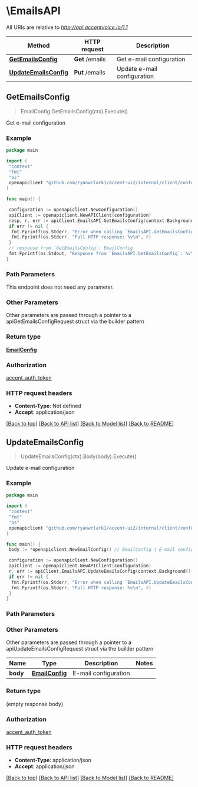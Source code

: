 # \EmailsAPI

All URIs are relative to *<http://api.accentvoice.io/1.1>*

Method | HTTP request | Description
------------- | ------------- | -------------
[**GetEmailsConfig**](EmailsAPI.md#GetEmailsConfig) | **Get** /emails | Get e-mail configuration
[**UpdateEmailsConfig**](EmailsAPI.md#UpdateEmailsConfig) | **Put** /emails | Update e-mail configuration

## GetEmailsConfig

> EmailConfig GetEmailsConfig(ctx).Execute()

Get e-mail configuration

### Example

```go
package main

import (
 "context"
 "fmt"
 "os"
 openapiclient "github.com/ryanwclark1/accent-ui2/internal/client/confd"
)

func main() {

 configuration := openapiclient.NewConfiguration()
 apiClient := openapiclient.NewAPIClient(configuration)
 resp, r, err := apiClient.EmailsAPI.GetEmailsConfig(context.Background()).Execute()
 if err != nil {
  fmt.Fprintf(os.Stderr, "Error when calling `EmailsAPI.GetEmailsConfig``: %v\n", err)
  fmt.Fprintf(os.Stderr, "Full HTTP response: %v\n", r)
 }
 // response from `GetEmailsConfig`: EmailConfig
 fmt.Fprintf(os.Stdout, "Response from `EmailsAPI.GetEmailsConfig`: %v\n", resp)
}
```

### Path Parameters

This endpoint does not need any parameter.

### Other Parameters

Other parameters are passed through a pointer to a apiGetEmailsConfigRequest struct via the builder pattern

### Return type

[**EmailConfig**](EmailConfig.md)

### Authorization

[accent_auth_token](../README.md#accent_auth_token)

### HTTP request headers

- **Content-Type**: Not defined
- **Accept**: application/json

[[Back to top]](#) [[Back to API list]](../README.md#documentation-for-api-endpoints)
[[Back to Model list]](../README.md#documentation-for-models)
[[Back to README]](../README.md)

## UpdateEmailsConfig

> UpdateEmailsConfig(ctx).Body(body).Execute()

Update e-mail configuration

### Example

```go
package main

import (
 "context"
 "fmt"
 "os"
 openapiclient "github.com/ryanwclark1/accent-ui2/internal/client/confd"
)

func main() {
 body := *openapiclient.NewEmailConfig() // EmailConfig | E-mail configuration

 configuration := openapiclient.NewConfiguration()
 apiClient := openapiclient.NewAPIClient(configuration)
 r, err := apiClient.EmailsAPI.UpdateEmailsConfig(context.Background()).Body(body).Execute()
 if err != nil {
  fmt.Fprintf(os.Stderr, "Error when calling `EmailsAPI.UpdateEmailsConfig``: %v\n", err)
  fmt.Fprintf(os.Stderr, "Full HTTP response: %v\n", r)
 }
}
```

### Path Parameters

### Other Parameters

Other parameters are passed through a pointer to a apiUpdateEmailsConfigRequest struct via the builder pattern

Name | Type | Description  | Notes
------------- | ------------- | ------------- | -------------
 **body** | [**EmailConfig**](EmailConfig.md) | E-mail configuration |

### Return type

 (empty response body)

### Authorization

[accent_auth_token](../README.md#accent_auth_token)

### HTTP request headers

- **Content-Type**: application/json
- **Accept**: application/json

[[Back to top]](#) [[Back to API list]](../README.md#documentation-for-api-endpoints)
[[Back to Model list]](../README.md#documentation-for-models)
[[Back to README]](../README.md)
